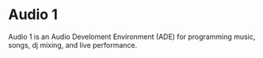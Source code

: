 # Audio 1
Audio 1 is an Audio Develoment Environment (ADE) for programming music, songs, dj mixing, and live performance.

